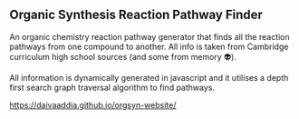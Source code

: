 ## Organic Synthesis Reaction Pathway Finder

An organic chemistry reaction pathway generator that finds all the reaction pathways from one compound to another. All info is taken from Cambridge curriculum high school sources (and some from memory 👽). 

All information is dynamically generated in javascript and it utilises a depth first search graph traversal algorithm to find pathways.

https://daivaaddia.github.io/orgsyn-website/
